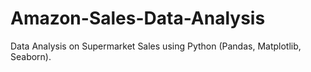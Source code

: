 # Amazon-Sales-Data-Analysis
Data Analysis on Supermarket Sales using Python (Pandas, Matplotlib, Seaborn).
